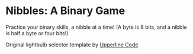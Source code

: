 # Nibbles: A Binary Game

Practice your binary skills, a nibble at a time! (A byte is 8 bits, and a nibble is half a byte or four bits!)

Original lightbulb selector template by [Upperline Code](https://www.upperlinecode.com/)
